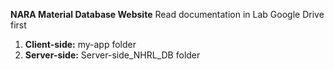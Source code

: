 **NARA Material Database Website**
Read documentation in Lab Google Drive first

1. **Client-side:** my-app folder
2. **Server-side:** Server-side_NHRL_DB folder
